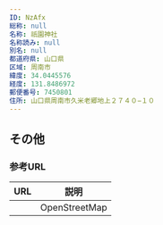 ```yaml
---
ID: NzAfx
総称: null
名称: 祇園神社
名称読み: null
別名: null
都道府県: 山口県
区域: 周南市
緯度: 34.0445576
経度: 131.8486972
郵便番号: 7450801
住所: 山口県周南市久米老郷地上２７４０−１０
---
```


## その他

### 参考URL

| URL | 説明          |
| --- | ------------- |
|     | OpenStreetMap |
